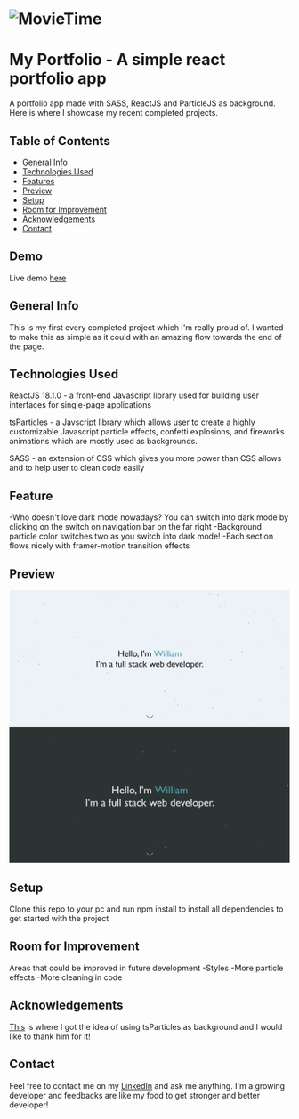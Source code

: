 # ![MovieTime](./README-assets/movie-app-image.png)
# My Portfolio - A simple react portfolio app

A portfolio app made with SASS, ReactJS and ParticleJS as background. Here is where I showcase my recent completed projects. 

## Table of Contents
* [General Info](#general-information)
* [Technologies Used](#technologies-used)
* [Features](#features)
* [Preview](#preview)
* [Setup](#setup)
* [Room for Improvement](#room-for-improvement)
* [Acknowledgements](#acknowledgements)
* [Contact](#contact)

## Demo

Live demo [here](https://william-portfolio01.netlify.app)

## General Info
This is my first every completed project which I'm really proud of. I wanted to make this as simple as it could with an amazing flow towards the end of the page. 


## Technologies Used
ReactJS 18.1.0 - a front-end Javascript library used for building user interfaces for single-page applications

tsParticles - a Javscript library which allows user to create a highly customizable Javascript particle effects, confetti explosions, and fireworks animations which are mostly used as backgrounds.

SASS - an extension of CSS which gives you more power than CSS allows and to help user to clean code easily


## Feature
-Who doesn't love dark mode nowadays? You can switch into dark mode by clicking on the switch on navigation bar on the far right
-Background particle color switches two as you switch into dark mode!
-Each section flows nicely with framer-motion transition effects

## Preview
![screenshot 1](./README-assets/portfolio-image.png)
![screenshot 2](./README-assets/shot-darkmode.png)

## Setup
Clone this repo to your pc and run npm install to install all dependencies to get started with the project

## Room for Improvement
Areas that could be improved in future development
-Styles 
-More particle effects 
-More cleaning in code

## Acknowledgements
[This](https://github.com/bscottnz/portfolio-site) is where I got the idea of using tsParticles as background and I would like to thank him for it!

## Contact
Feel free to contact me on my [LinkedIn](https://www.linkedin.com/in/william-cadiz-83b541195/) and ask me anything. I'm a growing developer and feedbacks are like my food to get stronger and better developer!







